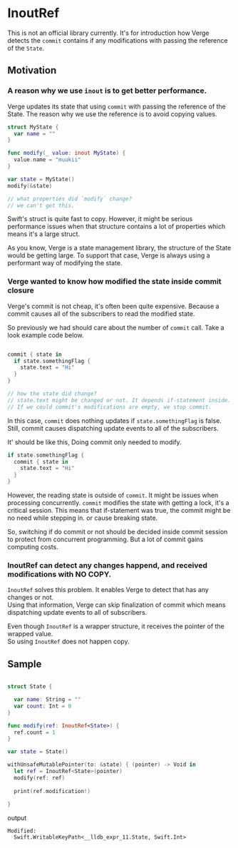 # InoutRef

This is not an official library currently. It's for introduction how Verge detects the `commit` contains if any modifications with passing the reference of the `State`.

## Motivation

### A reason why we use `inout` is to get better performance.

Verge updates its state that using `commit` with passing the reference of the State.
The reason why we use the reference is to avoid copying values.

```swift
struct MyState {
  var name = ""
}

func modify(_ value: inout MyState) {
  value.name = "muukii"
}

var state = MyState()
modify(&state)

// what properties did `modify` change?
// we can't get this.
```

Swift's struct is quite fast to copy. However, it might be serious performance issues when that structure contains a lot of properties which means it's a large struct.

As you know, Verge is a state management library, the structure of the State would be getting large.
To support that case, Verge is always using a performant way of modifying the state.

### Verge wanted to know how modified the state inside commit closure

Verge's commit is not cheap, it's often been quite expensive. Because a commit causes all of the subscribers to read the modified state.

So previously we had should care about the number of `commit` call.
Take a look example code below.

```swift

commit { state in
  if state.somethingFlag {
    state.text = "Hi"
  }
}

// how the state did change?
// state.text might be changed or not. It depends if-statement inside.
// If we could commit's modifications are empty, we stop commit.
```

In this case, `commit` does nothing updates if `state.somethingFlag` is false. 
Still, commit causes dispatching update events to all of the subscribers.

It' should be like this, Doing commit only needed to modify.

```swift
if state.somethingFlag {
  commit { state in
    state.text = "Hi"
  }
}
```

However, the reading state is outside of `commit`. It might be issues when processing concurrently.
`commit` modifies the state with getting a lock, it's a critical session.
This means that if-statement was true, the commit might be no need while stepping in. or cause breaking state.

So, switching if do commit or not should be decided inside commit session to protect from concurrent programming.
But a lot of commit gains computing costs.

### InoutRef can detect any changes happend, and received modifications with NO COPY.

`InoutRef` solves this problem. It enables Verge to detect that has any changes or not.  
Using that information, Verge can skip finalization of commit which means dispatching update events to all of subscribers.

Even though `InoutRef` is a wrapper structure, it receives the pointer of the wrapped value.  
So using `InoutRef` does not happen copy.

## Sample

```swift

struct State {

  var name: String = ""
  var count: Int = 0
}

func modify(ref: InoutRef<State>) {
  ref.count = 1
}

var state = State()

withUnsafeMutablePointer(to: &state) { (pointer) -> Void in
  let ref = InoutRef<State>(pointer)
  modify(ref: ref)
  
  print(ref.modification!)
  
}

```

output
```
Modified:
  Swift.WritableKeyPath<__lldb_expr_11.State, Swift.Int>
```
